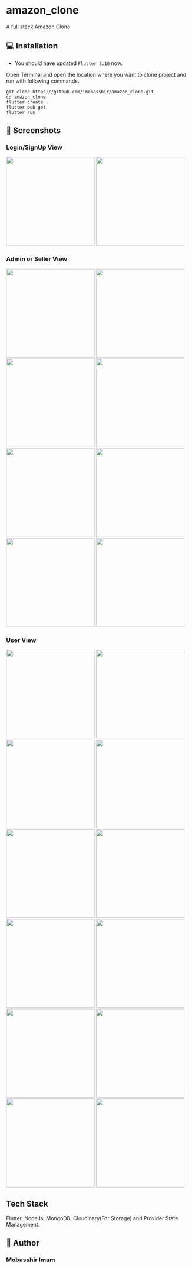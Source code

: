 # amazon_clone

A full stack Amazon Clone

## 💻 Installation

- You should have updated `Flutter 3.10` now.

Open Terminal and open the location where you want to clone project and run with following commands.

```
git clone https://github.com/imobasshir/amazon_clone.git
cd amazon_clone
flutter create .
flutter pub get
flutter run
```

## 📱 Screenshots

### Login/SignUp View

<img src="https://github.com/imobasshir/amazon_clone/assets/62945306/b9b2972b-bf51-49a2-944c-d093a09682c6" width=240>
<img src="https://github.com/imobasshir/amazon_clone/assets/62945306/d1dc5237-c691-437f-9a00-da6191e33979" width=240>

### Admin or Seller View

<img src="https://github.com/imobasshir/amazon_clone/assets/62945306/a6f25a09-b5c3-437c-8f47-eca5582df6e2" width=240>
<img src="https://github.com/imobasshir/amazon_clone/assets/62945306/3b7435ad-aa23-4378-ab2f-8d72a4acf747" width=240>
<img src="https://github.com/imobasshir/amazon_clone/assets/62945306/c10c1918-e442-493f-9aa5-88fc5c552b53" width=240>
<img src="https://github.com/imobasshir/amazon_clone/assets/62945306/320885f9-ed57-473d-9f7d-bd30dbbf8aeb" width=240>
<img src="https://github.com/imobasshir/amazon_clone/assets/62945306/19d2bc81-e56c-4611-92d8-2b512eda3a02" width=240>
<img src="https://github.com/imobasshir/amazon_clone/assets/62945306/c4f1b34c-2fe4-4f89-a1cf-1578eff7b5f6" width=240>
<img src="https://github.com/imobasshir/amazon_clone/assets/62945306/bfb4a0a9-4a09-4efd-8938-d7e7c123a134" width=240>
<img src="https://github.com/imobasshir/amazon_clone/assets/62945306/9b8b43b0-d5a3-49e1-9620-44ee12e36699" width=240>

### User View

<img src="https://github.com/imobasshir/amazon_clone/assets/62945306/c1a1d69a-c6f3-4391-bdd2-f225c3b71b0c" width=240>
<img src="https://github.com/imobasshir/amazon_clone/assets/62945306/997d8c7f-2bc6-4c88-ad7f-baf292acf2c5" width=240>
<img src="https://github.com/imobasshir/amazon_clone/assets/62945306/46359a29-ff8f-41b0-a4a9-32f55c98b39e" width=240>
<img src="https://github.com/imobasshir/amazon_clone/assets/62945306/1fe71da1-f73a-4acc-90d3-25476afbcd9e" width=240>
<img src="https://github.com/imobasshir/amazon_clone/assets/62945306/5c8ee146-f775-4161-8f91-f6c5f5d862da" width=240>
<img src="https://github.com/imobasshir/amazon_clone/assets/62945306/aa7ed207-2a2a-438f-9231-fa4711627495" width=240>
<img src="https://github.com/imobasshir/amazon_clone/assets/62945306/aa1e843e-90f1-4019-92fe-6e6c8449b292" width=240>
<img src="https://github.com/imobasshir/amazon_clone/assets/62945306/2e3c2443-ed30-4471-8f77-3a3ce63b1a2c" width=240>
<img src="https://github.com/imobasshir/amazon_clone/assets/62945306/1ffd02f1-d690-439f-8fac-91d78562424d" width=240>
<img src="https://github.com/imobasshir/amazon_clone/assets/62945306/42416f0b-1104-4896-8e6a-437a6ced2db7" width=240>
<img src="https://github.com/imobasshir/amazon_clone/assets/62945306/4f758f06-a09b-40a1-8534-9557e2502fda" width=240>
<img src="https://github.com/imobasshir/amazon_clone/assets/62945306/35370160-0962-4b28-b7c8-435429e811e4" width=240>

## Tech Stack

Flutter, NodeJs, MongoDB, Cloudinary(For Storage) and Provider State Management.

## 🧑 Author

### Mobasshir Imam
